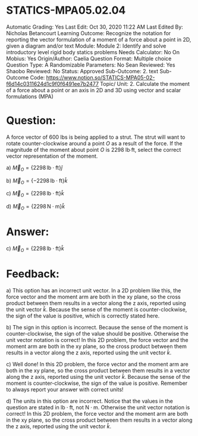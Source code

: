 # STATICS-MPA05.02.04

Automatic Grading: Yes
Last Edit: Oct 30, 2020 11:22 AM
Last Edited By: Nicholas Betancourt
Learning Outcome: Recognize the notation for reporting the vector formulation of a moment of a force about a point in 2D, given a diagram and/or text
Module: Module 2: Identify and solve introductory level rigid body statics problems
Needs Calculator: No
On Mobius: Yes
Origin/Author: Caelia
Question Format: Multiple choice
Question Type: A
Randomizable Parameters: No
Sean Reviewed: Yes
Shaobo Reviewed: No
Status: Approved
Sub-Outcome: 2. text
Sub-Outcome Code: https://www.notion.so/STATICS-MPA05-02-f6d14c0311624d1c9f0f6491ee7b2477
Topic/ Unit: 2. Calculate the moment of a force about a point or an axis in 2D and 3D using vector and scalar formulations (MPA)

# Question:

A force vector of 600 lbs is being applied to a strut. The strut will want to rotate counter-clockwise around a point $O$ as a result of the force. If the magnitude of the moment about point $O$ is 2298 lb∙ft, select the correct vector representation of the moment.

a) $\overrightarrow{M}_O=\{2298\,\mathrm{lb\cdot ft}\}\hat{j}$

b) $\overrightarrow{M}_O=\{-2298\,\mathrm{lb\cdot ft}\}\hat{k}$

c) $\overrightarrow{M}_O=\{2298\,\mathrm{lb\cdot ft}\}\hat{k}$

d) $\overrightarrow{M}_O=\{2298\,\mathrm{N\cdot m}\}\hat{k}$

# Answer:

c) $\overrightarrow{M}_O=\{2298\,\mathrm{lb\cdot ft}\}\hat{k}$

# Feedback:

a) This option has an incorrect unit vector. In a 2D problem like this, the force vector and the moment arm are both in the xy plane, so the cross product between them results in a vector along the z axis, reported using the unit vector $\hat{k}$. Because the sense of the moment is counter-clockwise, the sign of the value is positive, which is correctly stated here.

b) The sign in this option is incorrect. Because the sense of the moment is counter-clockwise, the sign of the value should be positive. Otherwise the unit vector notation is correct! In this 2D problem, the force vector and the moment arm are both in the xy plane, so the cross product between them results in a vector along the z axis, reported using the unit vector $\hat{k}$.

c) Well done! In this 2D problem, the force vector and the moment arm are both in the xy plane, so the cross product between them results in a vector along the z axis, reported using the unit vector $\hat{k}$. Because the sense of the moment is counter-clockwise, the sign of the value is positive. Remember to always report your answer with correct units!

d) The units in this option are incorrect. Notice that the values in the question are stated in $\mathrm{lb\cdot ft}$, not $\mathrm{N\cdot m}$. Otherwise the unit vector notation is correct! In this 2D problem, the force vector and the moment arm are both in the xy plane, so the cross product between them results in a vector along the z axis, reported using the unit vector $\hat{k}$.
